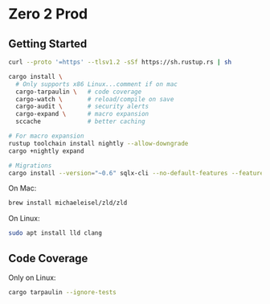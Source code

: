 # Zero 2 Prod

## Getting Started

```bash
curl --proto '=https' --tlsv1.2 -sSf https://sh.rustup.rs | sh

cargo install \
  # Only supports x86 Linux...comment if on mac
  cargo-tarpaulin \   # code coverage
  cargo-watch \       # reload/compile on save
  cargo-audit \       # security alerts
  cargo-expand \      # macro expansion
  sccache             # better caching

# For macro expansion
rustup toolchain install nightly --allow-downgrade
cargo +nightly expand

# Migrations
cargo install --version="~0.6" sqlx-cli --no-default-features --features rustls,postgres
```

On Mac:

```bash
brew install michaeleisel/zld/zld
```

On Linux:

```bash
sudo apt install lld clang
```

## Code Coverage

Only on Linux:

```bash
cargo tarpaulin --ignore-tests
```
